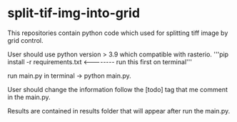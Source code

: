 # split-tif-img-into-grid
This repositories contain python code which used for splitting tiff image by grid control. 



User should use python version > 3.9 which compatible with rasterio.
'''pip install -r requirements.txt <-------- run this first on terminal'''

run main.py in terminal -> python main.py.

User should change the information follow the [todo] tag that me comment in the main.py.

Results are contained in results folder that will appear after run the main.py.
